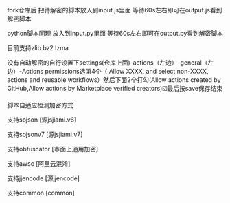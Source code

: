 
fork仓库后 把待解密的脚本放入到input.js里面 等待60s左右即可在output.js看到解密脚本

python脚本同理 放入到input.py里面 等待60s左右即可在output.py看到解密脚本

目前支持zlib bz2 lzma

没有自动解密的自行设置下settings(仓库上面)-actions（左边）-general（左边）-Actions permissions选第4个（
Allow XXXX, and select non-XXXX, actions and reusable workflows）然后下面2个打勾(Allow actions created by GitHub,Allow actions by Marketplace verified creators)☑️最后按save保存结束

脚本自适应检测加密方式

支持sojson [源jsjiami.v6]

支持sojsonv7 [源jsjiami.v7]

支持obfuscator [市面上通用加密]

支持awsc [阿里云混淆]

支持jjencode [源jjencode]

支持common [common]
